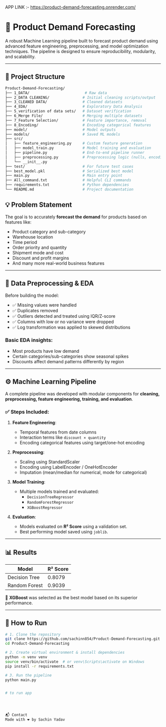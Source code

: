 APP LINK :-  https://product-demand-forecasting.onrender.com/



# 🛒 Product Demand Forecasting

A robust Machine Learning pipeline built to forecast product demand using advanced feature engineering, preprocessing, and model optimization techniques. The pipeline is designed to ensure reproducibility, modularity, and scalability.

---

## 📁 Project Structure

```bash
Product-Demand-Forecasting/
├── 1_DATA/                         # Raw data
├── 2_DATA CLEANING/               # Initial cleaning scripts/output
├── 3_CLEANED DATA/                # Cleaned datasets
├── 4_EDA/                         # Exploratory Data Analysis
├── 5_verification of data sets/   # Dataset verification
├── 6_Merge File/                  # Merging multiple datasets
├── 7_Feature Selection/           # Feature importance, removal
├── 8_Encoding/                    # Encoding categorical features
├── model/                         # Model outputs
├── models/                        # Saved ML models
├── src/
│   ├── feature_engineering.py     # Custom feature generation
│   ├── model_train.py             # Model training and evaluation
│   ├── pipeline.py                # End-to-end pipeline runner
│   ├── preprocessing.py           # Preprocessing logic (nulls, encoding)
│   └── __init__.py
├── test/                          # For future test cases
├── best_model.pkl                 # Serialized best model
├── main.py                        # Main entry point
├── All_command.txt                # Helpful CLI commands
├── requirements.txt               # Python dependencies
└── README.md                      # Project documentation

```

## 💡 Problem Statement

The goal is to accurately **forecast the demand** for products based on features like:
- Product category and sub-category
- Warehouse location
- Time period
- Order priority and quantity
- Shipment mode and cost
- Discount and profit margins
- And many more real-world business features

---

## 🔎 Data Preprocessing & EDA

Before building the model:
- ✅ Missing values were handled
- ✅ Duplicates removed
- ✅ Outliers detected and treated using IQR/Z-score
- ✅ Columns with low or no variance were dropped
- ✅ Log transformation was applied to skewed distributions

### Basic EDA insights:
- Most products have low demand
- Certain categories/sub-categories show seasonal spikes
- Discounts affect demand patterns differently by region

---

## ⚙️ Machine Learning Pipeline

A complete pipeline was developed with modular components for **cleaning, preprocessing, feature engineering, training, and evaluation**.

### ✅ Steps Included:

1. **Feature Engineering**:
    - Temporal features from date columns
    - Interaction terms like `discount × quantity`
    - Encoding categorical features using target/one-hot encoding

2. **Preprocessing**:
    - Scaling using StandardScaler
    - Encoding using LabelEncoder / OneHotEncoder
    - Imputation (mean/median for numerical, mode for categorical)

3. **Model Training**:
    - Multiple models trained and evaluated:
      - `DecisionTreeRegressor`
      - `RandomForestRegressor`
      - `XGBoostRegressor`

4. **Evaluation**:
    - Models evaluated on **R² Score** using a validation set.
    - Best performing model saved using `joblib`.

---

## 📊 Results

| Model             | R² Score |
|------------------|----------|
| Decision Tree     | 0.8079   |
| Random Forest     | 0.9039   |

📌 **XGBoost** was selected as the best model based on its superior performance.

---

## 🚀 How to Run

```bash
# 1. Clone the repository
git clone https://github.com/sachinn854/Product-Demand-Forecasting.git
cd Product-Demand-Forecasting

# 2. Create virtual environment & install dependencies
python -m venv venv
source venv/bin/activate  # or venv\Scripts\activate on Windows
pip install -r requirements.txt

# 3. Run the pipeline
python main.py


# to run app 




📬 Contact
Made with ❤️ by Sachin Yadav